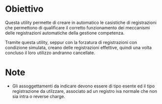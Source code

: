 # Obiettivo

Questa utility permette di creare in automatico le casistiche di registrazioni che permettono di qualificare il corretto funzionamento dei meccanismi delle registrazioni automatiche della gestione competenza.

Tramite questa utility, seppur con la forzatura di registrazioni con condizione simulata,
creano delle registrazioni effettive, quindi una volta concluso il loro utilizzo andranno
cancellate.

# Note
* Gli assoggettamenti da indicare devono essere di tipo esente ed il tipo registrazione da utilzzare, associato ad un registro iva normale che non sia intra o reverse charge.

